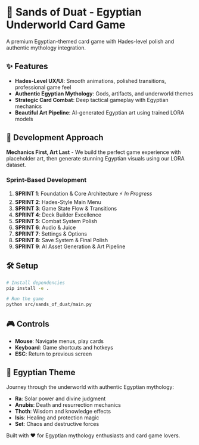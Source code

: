# 🏺 Sands of Duat - Egyptian Underworld Card Game

A premium Egyptian-themed card game with Hades-level polish and authentic mythology integration.

## ✨ Features

- **Hades-Level UX/UI**: Smooth animations, polished transitions, professional game feel
- **Authentic Egyptian Mythology**: Gods, artifacts, and underworld themes
- **Strategic Card Combat**: Deep tactical gameplay with Egyptian mechanics
- **Beautiful Art Pipeline**: AI-generated Egyptian art using trained LORA models

## 🚀 Development Approach

**Mechanics First, Art Last** - We build the perfect game experience with placeholder art, then generate stunning Egyptian visuals using our LORA dataset.

### Sprint-Based Development
1. **SPRINT 1**: Foundation & Core Architecture ⚡ *In Progress*
2. **SPRINT 2**: Hades-Style Main Menu
3. **SPRINT 3**: Game State Flow & Transitions  
4. **SPRINT 4**: Deck Builder Excellence
5. **SPRINT 5**: Combat System Polish
6. **SPRINT 6**: Audio & Juice
7. **SPRINT 7**: Settings & Options
8. **SPRINT 8**: Save System & Final Polish
9. **SPRINT 9**: AI Asset Generation & Art Pipeline

## 🛠️ Setup

```bash
# Install dependencies
pip install -e .

# Run the game
python src/sands_of_duat/main.py
```

## 🎮 Controls

- **Mouse**: Navigate menus, play cards
- **Keyboard**: Game shortcuts and hotkeys
- **ESC**: Return to previous screen

## 🏺 Egyptian Theme

Journey through the underworld with authentic Egyptian mythology:
- **Ra**: Solar power and divine judgment
- **Anubis**: Death and resurrection mechanics  
- **Thoth**: Wisdom and knowledge effects
- **Isis**: Healing and protection magic
- **Set**: Chaos and destructive forces

Built with ❤️ for Egyptian mythology enthusiasts and card game lovers.